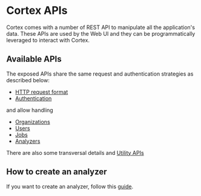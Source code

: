 # Cortex APIs

Cortex comes with a number of REST API to manipulate all the application's data. These APIs are used by the Web UI and they can be programmatically leveraged to interact with Cortex. 

## Available APIs

The exposed APIs share the same request and authentication strategies as described below:

- [HTTP request format](request.md)
- [Authentication](authentication.md)

and allow handling

- [Organizations](organization.md)
- [Users](user.md)
- [Jobs](job.md)
- [Analyzers](analyzer.md)

There are also some transversal details and [Utility APIs](misc.md)

## How to create an analyzer

If you want to create an analyzer, follow this [guide](how-to-create-an-analyzer.md).
